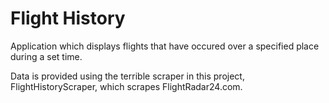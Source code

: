 # Flight History
Application which displays flights that have occured over a specified place during a set time.

Data is provided using the terrible scraper in this project, FlightHistoryScraper, which scrapes FlightRadar24.com.
